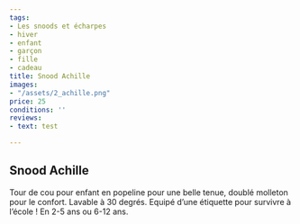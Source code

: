```yaml
---
tags:
- Les snoods et écharpes
- hiver
- enfant
- garçon
- fille
- cadeau
title: Snood Achille
images:
- "/assets/2_achille.png"
price: 25
conditions: ''
reviews:
- text: test

---
```

## Snood Achille

Tour de cou pour enfant en popeline pour une belle tenue, doublé molleton pour le confort. Lavable à 30 degrés. Equipé d’une étiquette pour survivre à l’école ! En 2-5 ans ou 6-12 ans.